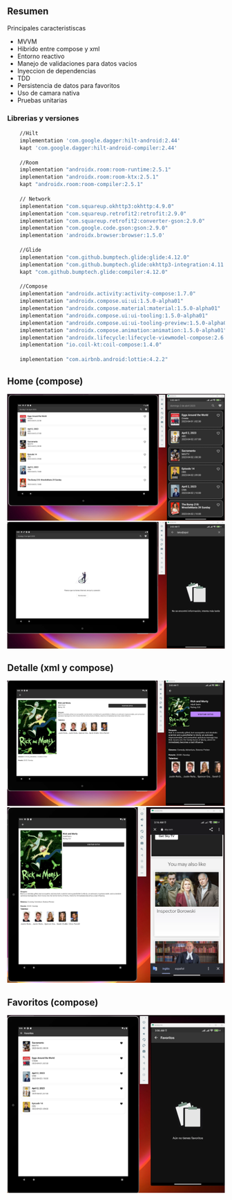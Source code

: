 ## Resumen
Principales caracteristiscas
- MVVM
- Hibrido entre compose y xml
- Entorno reactivo
- Manejo de validaciones para datos vacios
- Inyeccion de dependencias
- TDD
- Persistencia de datos para favoritos
- Uso de camara nativa
- Pruebas unitarias

### Librerias y versiones
```sh
    //Hilt
    implementation 'com.google.dagger:hilt-android:2.44'
    kapt 'com.google.dagger:hilt-android-compiler:2.44'

    //Room
    implementation "androidx.room:room-runtime:2.5.1"
    implementation "androidx.room:room-ktx:2.5.1"
    kapt "androidx.room:room-compiler:2.5.1"

    // Network
    implementation "com.squareup.okhttp3:okhttp:4.9.0"
    implementation "com.squareup.retrofit2:retrofit:2.9.0"
    implementation "com.squareup.retrofit2:converter-gson:2.9.0"
    implementation "com.google.code.gson:gson:2.9.0"
    implementation 'androidx.browser:browser:1.5.0'

    //Glide
    implementation "com.github.bumptech.glide:glide:4.12.0"
    implementation "com.github.bumptech.glide:okhttp3-integration:4.11.0"
    kapt "com.github.bumptech.glide:compiler:4.12.0"

    //Compose
    implementation "androidx.activity:activity-compose:1.7.0"
    implementation "androidx.compose.ui:ui:1.5.0-alpha01"
    implementation "androidx.compose.material:material:1.5.0-alpha01"
    implementation "androidx.compose.ui:ui-tooling:1.5.0-alpha01"
    implementation "androidx.compose.ui:ui-tooling-preview:1.5.0-alpha01"
    implementation "androidx.compose.animation:animation:1.5.0-alpha01"
    implementation "androidx.lifecycle:lifecycle-viewmodel-compose:2.6.1"
    implementation "io.coil-kt:coil-compose:1.4.0"

    implementation "com.airbnb.android:lottie:4.2.2"
```
## Home (compose) 
<img src="images/home.png">
<img src="images/estadoshome.png">

## Detalle (xml y compose)
<img src="images/detalle.png">
<img src="images/detalle2.png">

## Favoritos (compose)
<img src="images/favoritos.png">
